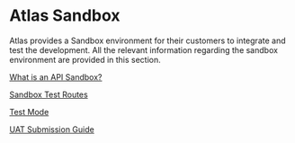 # Atlas Sandbox

Atlas provides a Sandbox environment for their customers to integrate and test the development. All the relevant information regarding the sandbox environment are provided in this section.

[What is an API Sandbox?](README.md)

[Sandbox Test Routes](sandbox-test-routes.md)

[Test Mode](test-mode.md)

[UAT Submission Guide](uat-submission-guide.md)

